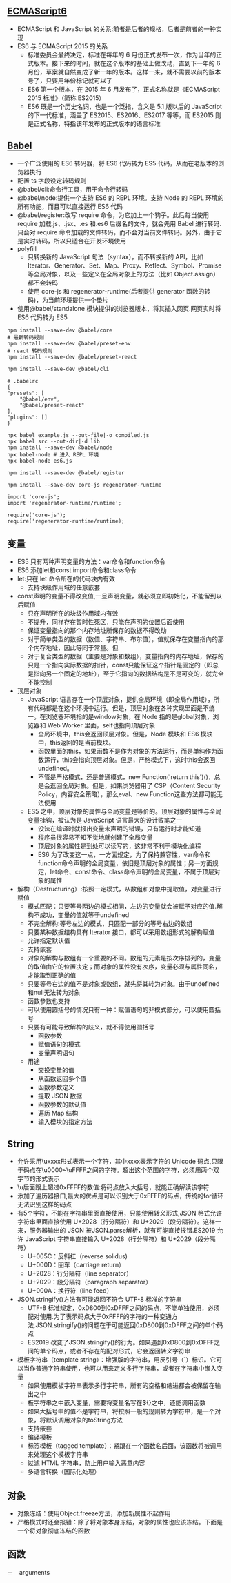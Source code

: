 ## [ECMAScript6](https://es6.ruanyifeng.com/#docs/intro)

- ECMAScript 和 JavaScript 的关系:前者是后者的规格，后者是前者的一种实现
- ES6 与 ECMAScript 2015 的关系
  - 标准委员会最终决定，标准在每年的 6 月份正式发布一次，作为当年的正式版本。接下来的时间，就在这个版本的基础上做改动，直到下一年的 6 月份，草案就自然变成了新一年的版本。这样一来，就不需要以前的版本号了，只要用年份标记就可以了
  - ES6 第一个版本，在 2015 年 6 月发布了，正式名称就是《ECMAScript 2015 标准》（简称 ES2015）
  - ES6 既是一个历史名词，也是一个泛指，含义是 5.1 版以后的 JavaScript 的下一代标准，涵盖了 ES2015、ES2016、ES2017 等等，而 ES2015 则是正式名称，特指该年发布的正式版本的语言标准

## [Babel](https://babeljs.io/)

- 一个广泛使用的 ES6 转码器，将 ES6 代码转为 ES5 代码，从而在老版本的浏览器执行
- 配置
  ts 字段设定转码规则
- @babel/cli:命令行工具，用于命令行转码
- @babel/node:提供一个支持 ES6 的 REPL 环境。支持 Node 的 REPL 环境的所有功能，而且可以直接运行 ES6 代码
- @babel/register:改写 require 命令，为它加上一个钩子。此后每当使用 require 加载.js、.jsx、.es 和.es6 后缀名的文件，就会先用 Babel 进行转码.只会对 require 命令加载的文件转码，而不会对当前文件转码。另外，由于它是实时转码，所以只适合在开发环境使用
- polyfill
  - 只转换新的 JavaScript 句法（syntax），而不转换新的 API，比如 Iterator、Generator、Set、Map、Proxy、Reflect、Symbol、Promise 等全局对象，以及一些定义在全局对象上的方法（比如 Object.assign）都不会转码
  - 使用 core-js 和 regenerator-runtime(后者提供 generator 函数的转码)，为当前环境提供一个垫片
- 使用@babel/standalone 模块提供的浏览器版本，将其插入网页.网页实时将 ES6 代码转为 ES5

```
npm install --save-dev @babel/core
# 最新转码规则
npm install --save-dev @babel/preset-env
# react 转码规则
npm install --save-dev @babel/preset-react

npm install --save-dev @babel/cli

# .babelrc
{
"presets": [
    "@babel/env",
    "@babel/preset-react"
],
"plugins": []
}

npx babel example.js --out-file|-o compiled.js
npx babel src --out-dir|-d lib
npm install --save-dev @babel/node
npx babel-node # 进入 REPL 环境
npx babel-node es6.js

npm install --save-dev @babel/register

npm install --save-dev core-js regenerator-runtime

import 'core-js';
import 'regenerator-runtime/runtime';

require('core-js');
require('regenerator-runtime/runtime);
```

## 变量

- ES5 只有两种声明变量的方法：var命令和function命令
- ES6 添加let和const import命令和class命令
- let:只在 let 命令所在的代码块内有效
  - 支持块级作用域的任意嵌套
- const声明的变量不得改变值,一旦声明变量，就必须立即初始化，不能留到以后赋值
  - 只在声明所在的块级作用域内有效
  - 不提升，同样存在暂时性死区，只能在声明的位置后面使用
  - 保证变量指向的那个内存地址所保存的数据不得改动
  - 对于简单类型的数据（数值、字符串、布尔值），值就保存在变量指向的那个内存地址，因此等同于常量。但
  - 对于复合类型的数据（主要是对象和数组），变量指向的内存地址，保存的只是一个指向实际数据的指针，const只能保证这个指针是固定的（即总是指向另一个固定的地址），至于它指向的数据结构是不是可变的，就完全不能控制
- 顶层对象
  - JavaScript 语言存在一个顶层对象，提供全局环境（即全局作用域），所有代码都是在这个环境中运行。但是，顶层对象在各种实现里面是不统一。在浏览器环境指的是window对象，在 Node 指的是global对象，浏览器和 Web Worker 里面，self也指向顶层对象
    - 全局环境中，this会返回顶层对象。但是，Node 模块和 ES6 模块中，this返回的是当前模块。
    - 函数里面的this，如果函数不是作为对象的方法运行，而是单纯作为函数运行，this会指向顶层对象。但是，严格模式下，这时this会返回undefined。
    - 不管是严格模式，还是普通模式，new Function('return this')()，总是会返回全局对象。但是，如果浏览器用了 CSP（Content Security Policy，内容安全策略），那么eval、new Function这些方法都可能无法使用
  - ES5 之中，顶层对象的属性与全局变量是等价的。顶层对象的属性与全局变量挂钩，被认为是 JavaScript 语言最大的设计败笔之一
    - 没法在编译时就报出变量未声明的错误，只有运行时才能知道
    - 程序员很容易不知不觉地就创建了全局变量
    - 顶层对象的属性是到处可以读写的，这非常不利于模块化编程
    - ES6 为了改变这一点，一方面规定，为了保持兼容性，var命令和function命令声明的全局变量，依旧是顶层对象的属性；另一方面规定，let命令、const命令、class命令声明的全局变量，不属于顶层对象的属性
- 解构（Destructuring）:按照一定模式，从数组和对象中提取值，对变量进行赋值
  - 模式匹配：只要等号两边的模式相同，左边的变量就会被赋予对应的值.解构不成功，变量的值就等于undefined
  - 不完全解构:等号左边的模式，只匹配一部分的等号右边的数组
  - 只要某种数据结构具有 Iterator 接口，都可以采用数组形式的解构赋值
  - 允许指定默认值
  - 支持嵌套
  - 对象的解构与数组有一个重要的不同。数组的元素是按次序排列的，变量的取值由它的位置决定；而对象的属性没有次序，变量必须与属性同名，才能取到正确的值
  - 只要等号右边的值不是对象或数组，就先将其转为对象。由于undefined和null无法转为对象
  - 函数参数也支持
  - 可以使用圆括号的情况只有一种：赋值语句的非模式部分，可以使用圆括号
  - 只要有可能导致解构的歧义，就不得使用圆括号
    - 函数参数
    - 赋值语句的模式
    - 变量声明语句
  - 用途
    - 交换变量的值
    - 从函数返回多个值
    - 函数参数定义
    - 提取 JSON 数据
    - 函数参数的默认值
    - 遍历 Map 结构
    - 输入模块的指定方法

## String

- 允许采用\uxxxx形式表示一个字符，其中xxxx表示字符的 Unicode 码点,只限于码点在\u0000~\uFFFF之间的字符。超出这个范围的字符，必须用两个双字节的形式表示
- \u后面跟上超过0xFFFF的数值:将码点放入大括号，就能正确解读该字符
- 添加了遍历器接口,最大的优点是可以识别大于0xFFFF的码点，传统的for循环无法识别这样的码点
- 有5个字符，不能在字符串里面直接使用，只能使用转义形式,JSON 格式允许字符串里面直接使用 U+2028（行分隔符）和 U+2029（段分隔符）。这样一来，服务器输出的 JSON 被JSON.parse解析，就有可能直接报错.ES2019 允许 JavaScript 字符串直接输入 U+2028（行分隔符）和 U+2029（段分隔符）
  - U+005C：反斜杠（reverse solidus)
  - U+000D：回车（carriage return）
  - U+2028：行分隔符（line separator）
  - U+2029：段分隔符（paragraph separator）
  - U+000A：换行符（line feed）
- JSON.stringify()方法有可能返回不符合 UTF-8 标准的字符串
  - UTF-8 标准规定，0xD800到0xDFFF之间的码点，不能单独使用，必须配对使用.为了表示码点大于0xFFFF的字符的一种变通方法.JSON.stringify()的问题在于可能返回0xD800到0xDFFF之间的单个码点
  - ES2019 改变了JSON.stringify()的行为。如果遇到0xD800到0xDFFF之间的单个码点，或者不存在的配对形式，它会返回转义字符串
- 模板字符串（template string）：增强版的字符串，用反引号（`）标识。它可以当作普通字符串使用，也可以用来定义多行字符串，或者在字符串中嵌入变量
  - 如果使用模板字符串表示多行字符串，所有的空格和缩进都会被保留在输出之中
  - 板字符串之中嵌入变量，需要将变量名写在${}之中，还能调用函数
  - 如果大括号中的值不是字符串，将按照一般的规则转为字符串，是一个对象，将默认调用对象的toString方法
  - 支持嵌套
  - 编译模板
  - 标签模板（tagged template）：紧跟在一个函数名后面，该函数将被调用来处理这个模板字符串
  - 过滤 HTML 字符串，防止用户输入恶意内容
  - 多语言转换（国际化处理）

## 对象

- 对象冻结：使用Object.freeze方法，添加新属性不起作用
- 严格模式时还会报错：除了将对象本身冻结，对象的属性也应该冻结。下面是一个将对象彻底冻结的函数

## 函数

－　arguments